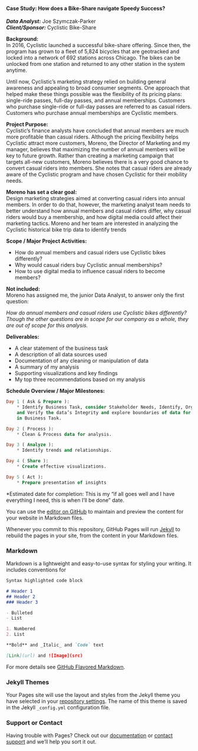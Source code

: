#### Case Study:  How does a Bike-Share navigate Speedy Success?  

***Data Analyst:*** Joe Szymczak-Parker  
***Client/Sponsor:*** Cyclistic Bike-Share  

**Background:**  
In 2016, Cyclistic launched a successful bike-share offering. Since then, the program has grown to a fleet of 5,824 bicycles that are geotracked and locked into a network of 692 stations across Chicago. The bikes can be unlocked from one station and returned to any other station in the system anytime.  

Until now, Cyclistic’s marketing strategy relied on building general awareness and appealing to broad consumer segments. One approach that helped make these things possible was the flexibility of its pricing plans: single-ride passes, full-day passes, and annual memberships. Customers who purchase single-ride or full-day passes are referred to as casual riders. Customers who purchase annual memberships are Cyclistic members.

**Project Purpose:**  
Cyclistic’s finance analysts have concluded that annual members are much more profitable than casual riders. Although the pricing flexibility helps Cyclistic attract more customers, Moreno, the Director of Marketing and my manager, believes that maximizing the number of annual members will be key to future growth. Rather than creating a marketing campaign that targets all-new customers, Moreno believes there is a very good chance to convert casual riders into members. She notes that casual riders are already aware of the Cyclistic program and have chosen Cyclistic for their mobility needs.

**Moreno has set a clear goal:**  
Design marketing strategies aimed at converting casual riders into annual members. In order to do that, however, the marketing analyst team needs to better understand how annual members and casual riders differ, why casual riders would buy a membership, and how digital media could affect their marketing tactics. Moreno and her team are interested in analyzing the Cyclistic historical bike trip data to identify trends

**Scope / Major Project Activities:**


* How do annual members and casual riders use Cyclistic bikes differently?
* Why would casual riders buy Cyclistic annual memberships?
* How to use digital media to influence casual riders to become members?

**Not included:**  
Moreno has assigned me, the junior Data Analyst, to answer only the first   question:    

  *How do annual members and casual riders use Cyclistic bikes differently?  Though the other questions are in scope for our company as a whole, they are out of scope for this analysis.*

**Deliverables:**

  * A clear statement of the business task
  * A description of all data sources used
  * Documentation of any cleaning or manipulation of data
  * A summary of my analysis
  * Supporting visualizations and key findings
  * My top three recommendations based on my analysis

**Schedule Overview / Major Milestones:**
~~~SQL
Day 1 ( Ask & Prepare ):  
    * Identify Business Task, consider Stakeholder Needs, Identify, Organize,  
    and Verify the data’s Integrity and explore boundaries of data for use  
    in Business Task.  

Day 2 ( Process ):  
    * Clean & Process data for analysis.  

Day 3 ( Analyze ):
    * Identify trends and relationships.

Day 4 ( Share ):
    * Create effective visualizations.

Day 5 ( Act ):
    * Prepare presentation of insights
  ~~~


*Estimated date for completion:
This is my “if all goes well and I have everything I need, this is when I’ll be done” date.


You can use the [editor on GitHub](https://github.com/YugenExperience/CapStoneProject/edit/gh-pages/index.md) to maintain and preview the content for your website in Markdown files.

Whenever you commit to this repository, GitHub Pages will run [Jekyll](https://jekyllrb.com/) to rebuild the pages in your site, from the content in your Markdown files.

### Markdown

Markdown is a lightweight and easy-to-use syntax for styling your writing. It includes conventions for

```markdown
Syntax highlighted code block

# Header 1
## Header 2
### Header 3

- Bulleted
- List

1. Numbered
2. List

**Bold** and _Italic_ and `Code` text

[Link](url) and ![Image](src)
```

For more details see [GitHub Flavored Markdown](https://guides.github.com/features/mastering-markdown/).

### Jekyll Themes

Your Pages site will use the layout and styles from the Jekyll theme you have selected in your [repository settings](https://github.com/YugenExperience/CapStoneProject/settings/pages). The name of this theme is saved in the Jekyll `_config.yml` configuration file.

### Support or Contact

Having trouble with Pages? Check out our [documentation](https://docs.github.com/categories/github-pages-basics/) or [contact support](https://support.github.com/contact) and we’ll help you sort it out.

